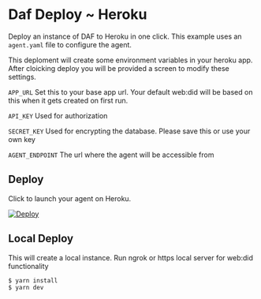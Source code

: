# Daf Deploy ~ Heroku

Deploy an instance of DAF to Heroku in one click. This example uses an `agent.yaml` file to configure the agent.

This deploment will create some environment variables in your heroku app. After cloicking deploy you will be provided a screen to modify these settings.

`APP_URL`
Set this to your base app url. Your default web:did will be based on this when it gets created on first run.

`API_KEY`
Used for authorization

`SECRET_KEY`
Used for encrypting the database. Please save this or use your own key

`AGENT_ENDPOINT`
The url where the agent will be accessible from

## Deploy

Click to launch your agent on Heroku.

[![Deploy](https://www.herokucdn.com/deploy/button.svg)](https://heroku.com/deploy)

## Local Deploy

This will create a local instance. Run ngrok or https local server for web:did functionality

```
$ yarn install
$ yarn dev
```
